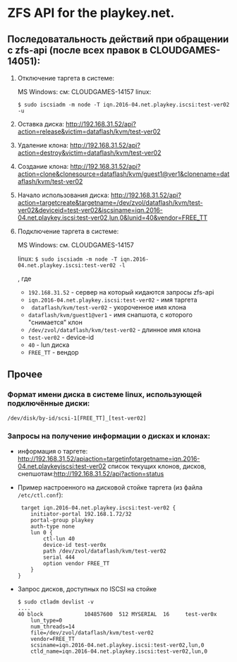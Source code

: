 ZFS API for the playkey.net.
===========================

## Последоватальность действий при обращении с zfs-api (после всех правок в CLOUDGAMES-14051):

1. Отключение таргета в системе:

    MS Windows: см: CLOUDGAMES-14157
    linux:

    ```$ sudo iscsiadm -m node -T iqn.2016-04.net.playkey.iscsi:test-ver02 -u```

2. Оставка диска: http://192.168.31.52/api?action=release&victim=dataflash/kvm/test-ver02
3. Удаление клона: http://192.168.31.52/api?action=destroy&victim=dataflash/kvm/test-ver02
4. Создание клона: http://192.168.31.52/api?action=clone&clonesource=dataflash/kvm/guest1@ver1&clonename=dataflash/kvm/test-ver02
5. Начало использования диска: http://192.168.31.52/api?action=targetcreate&targetname=/dev/zvol/dataflash/kvm/test-ver02&deviceid=test-ver02&iscsiname=iqn.2016-04.net.playkey.iscsi:test-ver02,lun,0&lunid=40&vendor=FREE_TT
6. Подключение таргета в системе:

    MS Windows: см. CLOUDGAMES-14157

    linux:
    ```$ sudo iscsiadm -m node -T iqn.2016-04.net.playkey.iscsi:test-ver02 -l```

    , где
    - `192.168.31.52` - сервер на который кидаются запросы zfs-api
    - `iqn.2016-04.net.playkey.iscsi:test-ver02` - имя таргета
    - ` dataflash/kvm/test-ver02` - укороченное имя клона
    - `dataflash/kvm/guest1@ver1` - имя снапшота, с которого "снимается" клон
    - `/dev/zvol/dataflash/kvm/test-ver02` - длинное имя клона
    - `test-ver02` - device-id
    - `40` - lun диска
    - `FREE_TT` - вендор

## Прочее

### Формат имени диска в системе linux, использующей подключённые диски:

`/dev/disk/by-id/scsi-1[FREE_TT]_[test-ver02]`

### Запросы на получение информации о дисках и клонах:

- информация о таргете: http://192.168.31.52/apiaction=targetinfotargetname=iqn.2016-04.net.playkeyiscsi:test-ver02
список текущих клонов, дисков, снепшотам:http://192.168.31.52/api?action=status

- Пример настроенного на дисковой стойке таргета (из файла `/etc/ctl.conf`):

    ```
     target iqn.2016-04.net.playkey.iscsi:test-ver02 {
        initiator-portal 192.168.1.72/32
        portal-group playkey
        auth-type none
        lun 0 {
            ctl-lun 40
            device-id test-ver0x
            path /dev/zvol/dataflash/kvm/test-ver02
            serial 444
            option vendor FREE_TT
        }
    }
    ```

- Запрос дисков, доступных по ISCSI на стойке

    ```
    $ sudo ctladm devlist -v
    ....
    40 block             104857600  512 MYSERIAL  16     test-ver0x      
        lun_type=0
        num_threads=14
        file=/dev/zvol/dataflash/kvm/test-ver02
        vendor=FREE_TT
        scsiname=iqn.2016-04.net.playkey.iscsi:test-ver02,lun,0
        ctld_name=iqn.2016-04.net.playkey.iscsi:test-ver02,lun,0
    ```
